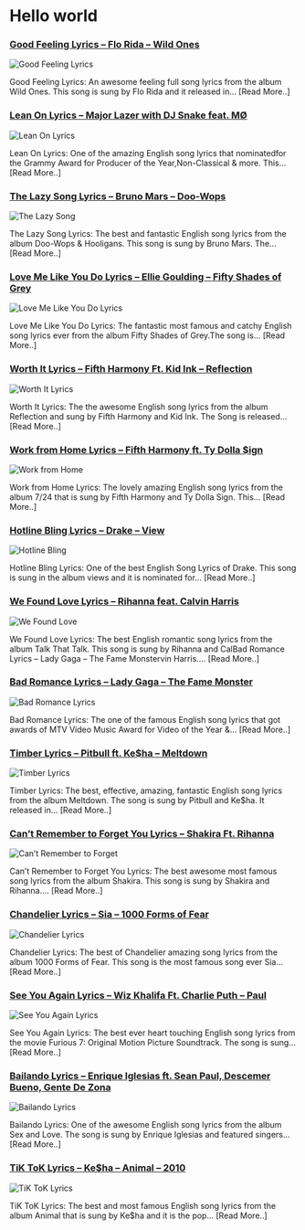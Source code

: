 # Hello world

### [Good Feeling Lyrics – Flo Rida – Wild Ones](http://catchylyrics.net/2017/04/good-feeling-lyrics/)
![Good Feeling Lyrics](http://catchylyrics.net/wp-content/uploads/2017/03/Good-Feeling-Lyrics.jpg)

Good Feeling Lyrics: An awesome feeling full song lyrics from the album Wild Ones.
This song is sung by Flo Rida and it released in… [Read More..]

### [Lean On Lyrics – Major Lazer with DJ Snake feat. MØ](http://catchylyrics.net/2017/04/lean-on-lyrics/)
![Lean On Lyrics](http://catchylyrics.net/wp-content/uploads/2017/03/Lean-On-Lyrics.jpg)

Lean On Lyrics: One of the amazing English song lyrics that nominatedfor the Grammy Award for
Producer of the Year,Non-Classical & more. This… [Read More..]

### [The Lazy Song Lyrics – Bruno Mars – Doo-Wops](http://catchylyrics.net/2017/04/the-lazy-song-lyrics/)
![The Lazy Song](http://catchylyrics.net/wp-content/uploads/2017/03/The-Lazy-Song-Lyrics.jpg)

The Lazy Song Lyrics: The best and fantastic English song lyrics from the album Doo-Wops & Hooligans.
This song is sung by Bruno Mars. The… [Read More..]

### [Love Me Like You Do Lyrics – Ellie Goulding – Fifty Shades of Grey](http://catchylyrics.net/2017/04/love-me-like-you-do-lyrics/)
![Love Me Like You Do Lyrics](http://catchylyrics.net/wp-content/uploads/2017/03/Love-Me-Like-You-Do-Lyrics.jpg)

Love Me Like You Do Lyrics: The fantastic most famous and catchy English song lyrics ever
from the album Fifty Shades of Grey.The song is… [Read More..]

### [Worth It Lyrics – Fifth Harmony Ft. Kid Ink – Reflection](http://catchylyrics.net/2017/04/worth-it-lyrics/)
![Worth It Lyrics](http://catchylyrics.net/wp-content/uploads/2017/03/Worth-It-Lyrics.jpg)

Worth It Lyrics: The the awesome English song lyrics from the album Reflection and sung
by Fifth Harmony and Kid Ink. The Song is released… [Read More..]

### [Work from Home Lyrics – Fifth Harmony ft. Ty Dolla $ign](http://catchylyrics.net/2017/04/work-from-home-lyrics/)
![Work from Home](http://catchylyrics.net/wp-content/uploads/2017/03/Work-from-Home-Lyrics.jpg)

Work from Home Lyrics: The lovely amazing English song lyrics from the album 7/24
that is sung by Fifth Harmony and Ty Dolla Sign. This… [Read More..]

### [Hotline Bling Lyrics – Drake – View](http://catchylyrics.net/2017/04/hotline-bling-lyrics/)
![Hotline Bling](http://catchylyrics.net/wp-content/uploads/2017/03/Hotline-Bling-Lyrics.jpg)

Hotline Bling Lyrics: One of the best English Song Lyrics of Drake. This song is sung
in the album views and it is nominated for… [Read More..]

### [We Found Love Lyrics – Rihanna feat. Calvin Harris](http://catchylyrics.net/2017/03/we-found-love-lyrics/)
![We Found Love](http://catchylyrics.net/wp-content/uploads/2017/03/Rihanna-We-Found-Love-Lyrics.jpg)

We Found Love Lyrics: The best English romantic song lyrics from the album Talk That Talk.
This song is sung by Rihanna and CalBad Romance Lyrics – Lady Gaga – The Fame Monstervin Harris…. [Read More..]

### [Bad Romance Lyrics – Lady Gaga – The Fame Monster](http://catchylyrics.net/2017/03/bad-romance-lyrics/)
![Bad Romance Lyrics](http://catchylyrics.net/wp-content/uploads/2017/03/Lady-Gaga-Bad-Romance-Lyrics.jpg)

Bad Romance Lyrics: The one of the famous English song lyrics that got awards of MTV Video
Music Award for Video of the Year &… [Read More..]

### [Timber Lyrics – Pitbull ft. Ke$ha – Meltdown](http://catchylyrics.net/2017/03/timber-lyrics/)
![Timber Lyrics](http://catchylyrics.net/wp-content/uploads/2017/03/Pitbull-Timber-ft.-Keha.jpg)

Timber Lyrics: The best, effective, amazing, fantastic English song lyrics from the album Meltdown.
The song is sung by Pitbull and Ke$ha. It released in… [Read More..]

### [Can’t Remember to Forget You Lyrics – Shakira Ft. Rihanna](http://catchylyrics.net/2017/03/cant-remember-to-forget-you-lyrics/)
![Can’t Remember to Forget](http://catchylyrics.net/wp-content/uploads/2017/03/Cant-Remember-to-Forget-You-Lyrics.jpg)

Can’t Remember to Forget You Lyrics: The best awesome most famous song lyrics from the album Shakira.
This song is sung by Shakira and Rihanna…. [Read More..]

### [Chandelier Lyrics – Sia – 1000 Forms of Fear](http://catchylyrics.net/2017/03/chandelier-lyrics-sia/)
![Chandelier Lyrics](http://catchylyrics.net/wp-content/uploads/2017/03/Chandelier-Lyrics.jpg)

Chandelier Lyrics: The best of Chandelier amazing song lyrics from the album 1000 Forms of Fear.
This song is the most famous song ever Sia… [Read More..]

### [See You Again Lyrics – Wiz Khalifa Ft. Charlie Puth – Paul](http://catchylyrics.net/2017/03/see-you-again-lyrics/)
![See You Again Lyrics](http://catchylyrics.net/wp-content/uploads/2017/03/See-You-Again-Lyrics.jpg)

See You Again Lyrics: The best ever heart touching English song lyrics from the movie Furious 7:
Original Motion Picture Soundtrack. The song is sung… [Read More..]

### [Bailando Lyrics – Enrique Iglesias ft. Sean Paul, Descemer Bueno, Gente De Zona](http://catchylyrics.net/2017/03/bailando-lyrics/)
![Bailando Lyrics](http://catchylyrics.net/wp-content/uploads/2017/03/Bailando-Lyrics.jpg)

Bailando Lyrics: One of the awesome English song lyrics from the album Sex and Love.
The song is sung by Enrique Iglesias and featured singers… [Read More..]

### [TiK ToK Lyrics – Ke$ha – Animal – 2010](http://catchylyrics.net/2017/03/tik-tok-lyrics-kesha/) 
![TiK ToK Lyrics](http://catchylyrics.net/wp-content/uploads/2017/03/TiK-ToK-Lyrics.jpg)

TiK ToK Lyrics: The best and most famous English song lyrics from the album Animal that
is sung by Ke$ha and it is the pop… [Read More..]
